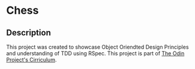 # Chess

## Description

This project was created to showcase Object Oriendted Design Principles and understanding of TDD using RSpec. This project is part of [The Odin Project's Cirriculum](http://www.theodinproject.com/courses/ruby-programming/lessons/ruby-final-project).